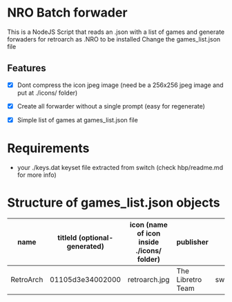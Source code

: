 # NRO Batch forwader

This is a NodeJS Script that reads an .json with a list of games and generate forwaders for retroarch as .NRO to be installed
Change the games_list.json file

## Features

- [x] Dont compress the icon jpeg image (need be a 256x256 jpeg image and put at ./icons/ folder)
- [x] Create all forwarder without a single prompt (easy for regenerate)
- [x] Simple list of games at games_list.json file


# Requirements

- your ./keys.dat keyset file extracted from switch (check hbp/readme.md for more info)

# Structure of games_list.json objects

| name      | titleId (optional-generated) | icon (name of icon inside ./icons/ folder) | publisher         | nro_path (path to retroarch on switch) |
| --------- | ---------------------------- | ------------------------------------------ | ----------------- | -------------------------------------- |
| RetroArch | 01105d3e34002000             | retroarch.jpg                              | The Libretro Team | switch/retroarch_switch.nro            |
